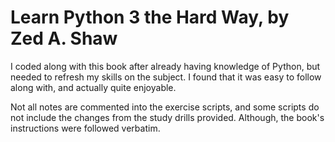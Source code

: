 # Learn Python 3 the Hard Way, by Zed A. Shaw

I coded along with this book after already having knowledge of Python, but needed to refresh my skills on the subject.
I found that it was easy to follow along with, and actually quite enjoyable.

Not all notes are commented into the exercise scripts, and some scripts do not include the changes
from the study drills provided.  Although, the book's instructions were followed verbatim.
